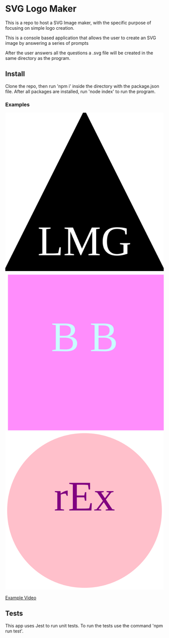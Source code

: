 # SVG Logo Maker
This is a repo to host a SVG Image maker, with the specific purpose of focusing on simple logo creation.

This is a console based application that allows the user to create an SVG image by answering a series of prompts

After the user answers all the questions a .svg file will be created in the same directory as the program.

## Install
Clone the repo, then run 'npm i' inside the directory with the package.json file.
After all packages are installed, run 'node index' to run the program.

### Examples

![alt text](./examples/triangle_LMG.svg)![alt text](./examples/square_bb.svg)![alt text](./examples/circle_rEx.svg)

[Example Video](https://lukegarnsey.github.io/weather-dashboard/)

## Tests
This app uses Jest to run unit tests. 
To run the tests use the command 'npm run test'.
